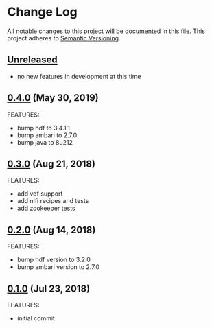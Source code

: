 # Change Log
All notable changes to this project will be documented in this file.
This project adheres to [Semantic Versioning](http://semver.org/).

## [Unreleased](unreleased)

- no new features in development at this time

## [0.4.0](https://github.com/hansohn/hdf-chef/compare/0.3.0...0.4.0) (May 30, 2019)

FEATURES:

- bump hdf to 3.4.1.1
- bump ambari to 2.7.0
- bump java to 8u212

## [0.3.0](https://github.com/hansohn/hdf-chef/compare/0.2.0...0.3.0) (Aug 21, 2018)

FEATURES:

- add vdf support
- add nifi recipes and tests
- add zookeeper tests

## [0.2.0](https://github.com/hansohn/hdf-chef/compare/0.1.0...0.2.0) (Aug 14, 2018)

FEATURES:

- bump hdf version to 3.2.0
- bump ambari version to 2.7.0

## [0.1.0](https://github.com/hansohn/hdf-chef/compare/0.1.0...0.1.0) (Jul 23, 2018)

FEATURES:

- initial commit
